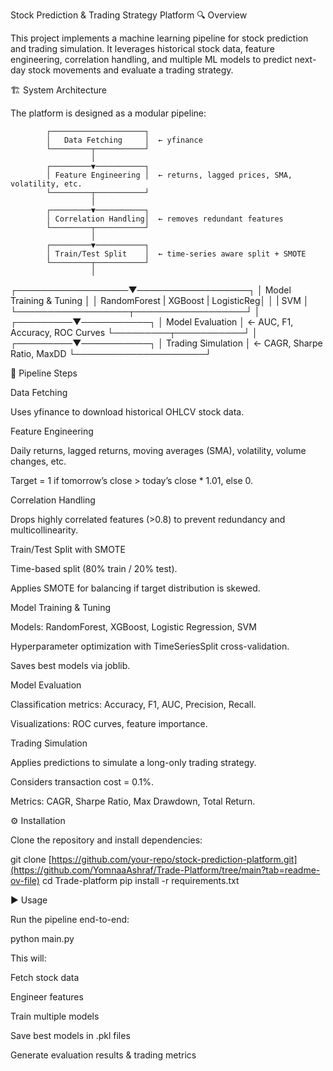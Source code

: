 Stock Prediction & Trading Strategy Platform
🔍 Overview

This project implements a machine learning pipeline for stock prediction and trading simulation.
It leverages historical stock data, feature engineering, correlation handling, and multiple ML models to predict next-day stock movements and evaluate a trading strategy.

🏗️ System Architecture

The platform is designed as a modular pipeline:

            ┌─────────────────────┐
            │   Data Fetching     │  ← yfinance
            └─────────┬───────────┘
                      │
            ┌─────────▼───────────┐
            │ Feature Engineering │  ← returns, lagged prices, SMA, volatility, etc.
            └─────────┬───────────┘
                      │
            ┌─────────▼───────────┐
            │ Correlation Handling│  ← removes redundant features
            └─────────┬───────────┘
                      │
            ┌─────────▼───────────┐
            │ Train/Test Split    │  ← time-series aware split + SMOTE
            └─────────┬───────────┘
                      │
   ┌──────────────────▼──────────────────┐
   │      Model Training & Tuning        │
   │ RandomForest | XGBoost | LogisticReg│
   │             | SVM                   │
   └──────────────────┬──────────────────┘
                      │
            ┌─────────▼───────────┐
            │    Model Evaluation │  ← AUC, F1, Accuracy, ROC Curves
            └─────────┬───────────┘
                      │
            ┌─────────▼───────────┐
            │ Trading Simulation  │  ← CAGR, Sharpe Ratio, MaxDD
            └─────────────────────┘

            

🔄 Pipeline Steps

Data Fetching

Uses yfinance to download historical OHLCV stock data.

Feature Engineering

Daily returns, lagged returns, moving averages (SMA), volatility, volume changes, etc.

Target = 1 if tomorrow’s close > today’s close * 1.01, else 0.

Correlation Handling

Drops highly correlated features (>0.8) to prevent redundancy and multicollinearity.

Train/Test Split with SMOTE

Time-based split (80% train / 20% test).

Applies SMOTE for balancing if target distribution is skewed.

Model Training & Tuning

Models: RandomForest, XGBoost, Logistic Regression, SVM

Hyperparameter optimization with TimeSeriesSplit cross-validation.

Saves best models via joblib.

Model Evaluation

Classification metrics: Accuracy, F1, AUC, Precision, Recall.

Visualizations: ROC curves, feature importance.

Trading Simulation

Applies predictions to simulate a long-only trading strategy.

Considers transaction cost = 0.1%.

Metrics: CAGR, Sharpe Ratio, Max Drawdown, Total Return.

⚙️ Installation

Clone the repository and install dependencies:

git clone [https://github.com/your-repo/stock-prediction-platform.git](https://github.com/YomnaaAshraf/Trade-Platform/tree/main?tab=readme-ov-file)
cd Trade-platform
pip install -r requirements.txt

▶️ Usage

Run the pipeline end-to-end:

python main.py


This will:

Fetch stock data

Engineer features

Train multiple models

Save best models in .pkl files

Generate evaluation results & trading metrics
